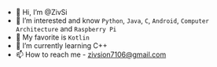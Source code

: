 - 👋 Hi, I’m @ZivSi
- 👀 I’m interested and know ```Python```, ```Java```, ```C```, ```Android```, ```Computer Architecture``` and ```Raspberry Pi```
- 🤗 My favorite is ```Kotlin```
- 🌱 I’m currently learning C++
- 📫 How to reach me - zivsion7106@gmail.com
<!---
ZivSi/ZivSi is a ✨ special ✨ repository because its `README.md` (this file) appears on your GitHub profile.
You can click the Preview link to take a look at your changes.
--->

